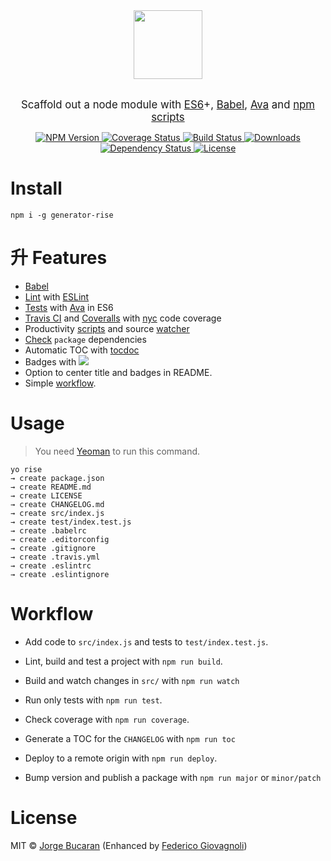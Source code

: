 <div align="center">
  <a href="http://git.io/rise">
    <img width=110px src="https://cloud.githubusercontent.com/assets/8317250/11298615/b7d9f5b6-8fc3-11e5-8f27-8f4a6e60db8e.png">
  </a>
</div>
<br>

<p align="center"><big>
Scaffold out a node module with <a href="https://github.com/lukehoban/es6features">ES6</a>+, <a href="https://babeljs.io">Babel</a>, <a href="https://github.com/sindresorhus/ava">Ava</a> and <a href="https://docs.npmjs.com/misc/scripts">npm scripts</a>
</big></p>

<p align="center">
  <a href="https://npmjs.org/package/generator-rise">
    <img src="https://img.shields.io/npm/v/generator-rise.svg?style=flat-square"
         alt="NPM Version">
  </a>

  <a href="https://coveralls.io/r/bucaran/generator-rise">
    <img src="https://img.shields.io/coveralls/bucaran/generator-rise.svg?style=flat-square"
         alt="Coverage Status">
  </a>

  <a href="https://travis-ci.org/bucaran/generator-rise">
    <img src="https://img.shields.io/travis/bucaran/generator-rise.svg?style=flat-square"
         alt="Build Status">
  </a>

  <a href="https://npmjs.org/package/generator-rise">
    <img src="http://img.shields.io/npm/dm/generator-rise.svg?style=flat-square"
         alt="Downloads">
  </a>

  <a href="https://david-dm.org/bucaran/generator-rise.svg">
    <img src="https://david-dm.org/bucaran/generator-rise.svg?style=flat-square"
         alt="Dependency Status">
  </a>

  <a href="https://github.com/bucaran/generator-rise/blob/master/LICENSE">
    <img src="https://img.shields.io/npm/l/generator-rise.svg?style=flat-square"
         alt="License">
  </a>
</p>

# Install

```
npm i -g generator-rise
```

# 升 Features

* [Babel](https://babeljs.io)
* [Lint](http://stackoverflow.com/questions/8503559/what-is-linting) with [ESLint](http://eslint.org/)
* [Tests](http://programmers.stackexchange.com/questions/135218/what-is-the-difference-between-writing-test-cases-for-bdd-and-tdd) with [Ava][ava] in ES6
* [Travis CI](http://docs.travis-ci.com/user/languages/javascript-with-nodejs/) and [Coveralls](https://coveralls.io) with [nyc][nyc] code coverage
* Productivity   [scripts](https://github.com/bucaran/generator-rise/blob/master/app/templates/package.json#L11) and source [watcher](https://github.com/mikeal/watch)
* [Check](https://github.com/maxogden/dependency-check) `package` dependencies
* Automatic TOC with [tocdoc](https://github.com/thlorenz/doctoc)
* Badges with [![][shields]](http://shields.io/)
* Option to center title and badges in README.
* Simple [workflow](#beginner-workflow).
<!-- * [Example][example] -->

# Usage
> You need [Yeoman](http://yeoman.io/) to run this command.

```
yo rise
→ create package.json
→ create README.md
→ create LICENSE
→ create CHANGELOG.md
→ create src/index.js
→ create test/index.test.js
→ create .babelrc
→ create .editorconfig
→ create .gitignore
→ create .travis.yml
→ create .eslintrc
→ create .eslintignore
```

# Workflow

* Add code to `src/index.js` and tests to `test/index.test.js`.

* Lint, build and test a project with `npm run build`.

* Build and watch changes in `src/` with `npm run watch`

* Run only tests with `npm run test`.

* Check coverage with `npm run coverage`.

* Generate a TOC for the `CHANGELOG` with `npm run toc`

* Deploy to a remote origin with `npm run deploy`.

* Bump version and publish a package with `npm run major` or `minor/patch`

# License

MIT © [Jorge Bucaran][author] (Enhanced by [Federico Giovagnoli][Meesayen])

[author]:  https://github.com/bucaran
[Meesayen]:  https://github.com/Meesayen
[ava]:    https://github.com/sindresorhus/ava
[nyc]:    https://github.com/bcoe/nyc
[shields]: https://img.shields.io/badge/shields-io-FF3399.svg?style=flat-square
<!-- [example]: https://github.com/bucaran/example-rise -->
